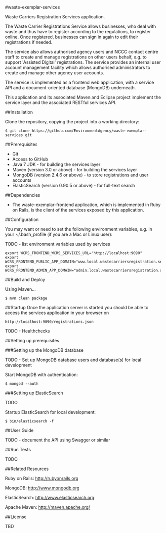 
#waste-exemplar-services

Waste Carriers Registration Services application.

The Waste Carrier Registrations Service allows businesses, who deal with waste and thus have to register according to the regulations, to register online. Once registered, businesses can sign in again to edit their registrations if needed.

The service also allows authorised agency users and NCCC contact centre staff to create and manage registrations on other users behalf, e.g. to support 'Assisted Digital' registrations. The service provides an internal user account management facility which allows authorised administrators to create and manage other agency user accounts.

The service is implemented as a frontend web application, with a service API and a document-oriented database (MongoDB) underneath.

This application and its associated Maven and Eclipse project implement the service layer and the associated RESTful services API.

##Installation


Clone the repository, copying the project into a working directory:

	$ git clone https://github.com/EnvironmentAgency/waste-exemplar-services.git


##Prerequisites


* Git
* Access to GitHub
* Java 7 JDK - for building the services layer
* Maven (version 3.0 or above) - for building the services layer
* MongoDB (version 2.4.6 or above) - to store registrations and user accounts
* ElasticSearch (version 0.90.5 or above) - for full-text search

##Dependencies

* The waste-exemplar-frontend application, which is implemented in Ruby on Rails, is the client of the services exposed by this application. 

##Configuration

You may want or need to set the following environment variables, e.g. in your ~/.bash_profile (if you are a Mac or Linux user):

TODO - list environment variables used by services

	export WCRS_FRONTEND_WCRS_SERVICES_URL="http://localhost:9090"
	export WCRS_FRONTEND_PUBLIC_APP_DOMAIN="www.local.wastecarriersregistration.service.gov.uk"
	export WCRS_FRONTEND_ADMIN_APP_DOMAIN="admin.local.wastecarriersregistration.service.gov.uk"


##Build and Deploy

Using Maven...

	$ mvn clean package


##Startup
Once the application server is started you should be able to access the services application in your browser on

	http://localhost:9090/registrations.json

TODO - Healthchecks

##Setting up prerequisites

###Setting up the MongoDB database

TODO - Set up MongoDB database users and database(s) for local development

Start MongoDB with authentication:

	$ mongod --auth

###Setting up ElasticSearch

TODO

Startup ElasticSearch for local development:

	$ bin/elasticsearch -f

##User Guide

TODO - document the API using Swagger or similar

##Run Tests

TODO

##Related Resources

Ruby on Rails: http://rubyonrails.org

MongoDB: http://www.mongodb.org

ElasticSearch: http://www.elasticsearch.org

Apache Maven: http://maven.apache.org/


##License

TBD
